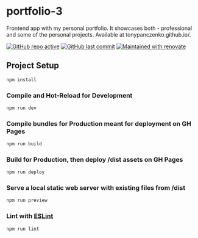 # portfolio-3

Frontend app with my personal portfolio. It showcases both - professional and some of the personal projects. Available at tonypanczenko.github.io/.

[![GitHub repo active](https://img.shields.io/badge/repo-active-brightgreen)](https://tonypanczenko.github.io/)
[![GitHub last commit](https://img.shields.io/github/last-commit/tonypanczenko/portfolio-3?color=brightgreen)](https://github.com/TonyPanczenko/portfolio-3)
[![Maintained with renovate](https://img.shields.io/badge/maintaied%20with-renovate-blue?logo=renovatebot)](https://renovatebot.com)

## Project Setup

```sh
npm install
```

### Compile and Hot-Reload for Development

```sh
npm run dev
```

### Compile bundles for Production meant for deployment on GH Pages

```sh
npm run build
```

### Build for Production, then deploy /dist assets on GH Pages

```sh
npm run deploy
```

### Serve a local static web server with existing files from /dist

```sh
npm run preview
```

### Lint with [ESLint](https://eslint.org/)

```sh
npm run lint
```
